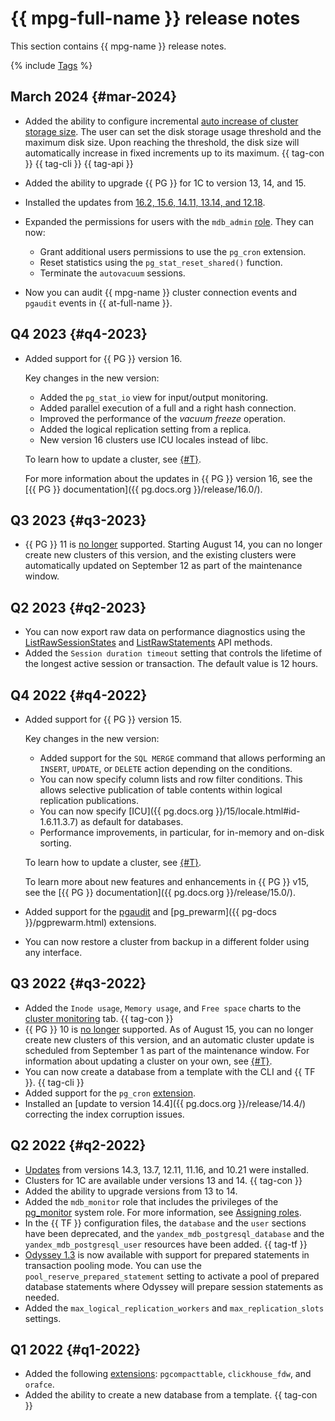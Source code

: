 # {{ mpg-full-name }} release notes

This section contains {{ mpg-name }} release notes.

{% include [Tags](../_includes/mdb/release-notes-tags.md) %}

## March 2024 {#mar-2024}

* Added the ability to configure incremental [auto increase of cluster storage size](./operations/storage-space.md#disk-size-autoscale). The user can set the disk storage usage threshold and the maximum disk size. Upon reaching the threshold, the disk size will automatically increase in fixed increments up to its maximum. {{ tag-con }} {{ tag-cli }} {{ tag-api }}
* Added the ability to upgrade {{ PG }} for 1C to version 13, 14, and 15.
* Installed the updates from [16.2, 15.6, 14.11, 13.14, and 12.18](https://www.postgresql.org/about/news/postgresql-162-156-1411-1314-and-1218-released-2807/).
* Expanded the permissions for users with the `mdb_admin` [role](./concepts/roles.md#mdb-admin). They can now:

   * Grant additional users permissions to use the `pg_cron` extension.
   * Reset statistics using the `pg_stat_reset_shared()` function.
   * Terminate the `autovacuum` sessions.

* Now you can audit {{ mpg-name }} cluster connection events and `pgaudit` events in {{ at-full-name }}.

## Q4 2023 {#q4-2023}

* Added support for {{ PG }} version 16.

   Key changes in the new version:

   * Added the `pg_stat_io` view for input/output monitoring.
   * Added parallel execution of a full and a right hash connection.
   * Improved the performance of the *vacuum freeze* operation.
   * Added the logical replication setting from a replica.
   * New version 16 clusters use ICU locales instead of libc.

   To learn how to update a cluster, see [{#T}](operations/cluster-version-update.md).

   For more information about the updates in {{ PG }} version 16, see the [{{ PG }} documentation]({{ pg.docs.org }}/release/16.0/).

## Q3 2023 {#q3-2023}

* {{ PG }} 11 is [no longer](https://www.postgresql.org/about/news/postgresql-154-149-1312-1216-1121-and-postgresql-16-beta-3-released-2689/) supported. Starting August 14, you can no longer create new clusters of this version, and the existing clusters were automatically updated on September 12 as part of the maintenance window.

## Q2 2023 {#q2-2023}

* You can now export raw data on performance diagnostics using the [ListRawSessionStates](api-ref/grpc/perf_diag_service.md#ListRawSessionStates) and [ListRawStatements](api-ref/grpc/perf_diag_service.md#ListRawStatements) API methods.
* Added the `Session duration timeout` setting that controls the lifetime of the longest active session or transaction. The default value is 12 hours.

## Q4 2022 {#q4-2022}

* Added support for {{ PG }} version 15.

   Key changes in the new version:

   * Added support for the `SQL MERGE` command that allows performing an `INSERT`, `UPDATE`, or `DELETE` action depending on the conditions.
   * You can now specify column lists and row filter conditions. This allows selective publication of table contents within logical replication publications.
   * You can now specify [ICU]({{ pg.docs.org }}/15/locale.html#id-1.6.11.3.7) as default for databases.
   * Performance improvements, in particular, for in-memory and on-disk sorting.

   To learn how to update a cluster, see [{#T}](operations/cluster-version-update.md).

   To learn more about new features and enhancements in {{ PG }} v15, see the [{{ PG }} documentation]({{ pg.docs.org }}/release/15.0/).

* Added support for the [pgaudit](https://www.pgaudit.org/) and [pg_prewarm]({{ pg-docs }}/pgprewarm.html) extensions.
* You can now restore a cluster from backup in a different folder using any interface.

## Q3 2022 {#q3-2022}

* Added the `Inode usage`, `Memory usage`, and `Free space` charts to the [cluster monitoring](operations/monitoring.md#monitoring-cluster) tab. {{ tag-con }}
* {{ PG }} 10 is [no longer](https://www.postgresql.org/about/news/postgresql-143-137-1211-1116-and-1021-released-2449/) supported. As of August 15, you can no longer create new clusters of this version, and an automatic cluster update is scheduled from September 1 as part of the maintenance window. For information about updating a cluster on your own, see [{#T}](operations/cluster-version-update.md).
* You can now create a database from a template with the CLI and {{ TF }}. {{ tag-cli }}
* Added support for the `pg_cron` [extension](operations/extensions/pg_cron.md).
* Installed an [update to version 14.4]({{ pg.docs.org }}/release/14.4/) correcting the index corruption issues.

## Q2 2022 {#q2-2022}

* [Updates](https://www.postgresql.org/about/news/postgresql-143-137-1211-1116-and-1021-released-2449/) from versions 14.3, 13.7, 12.11, 11.16, and 10.21 were installed.
* Clusters for 1C are available under versions 13 and 14. {{ tag-con }}
* Added the ability to upgrade versions from 13 to 14.
* Added the `mdb_monitor` role that includes the privileges of the [pg_monitor](https://www.postgresql.org/docs/10/default-roles.html) system role. For more information, see [Assigning roles](concepts/roles.md#mdb-monitor).
* In the {{ TF }} configuration files, the `database` and the `user` sections have been deprecated, and the `yandex_mdb_postgresql_database` and the `yandex_mdb_postgresql_user` resources have been added. {{ tag-tf }}
* [Odyssey 1.3](https://www.postgresql.org/about/news/odyssey-13-released-2476/) is now available with support for prepared statements in transaction pooling mode. You can use the `pool_reserve_prepared_statement` setting to activate a pool of prepared database statements where Odyssey will prepare session statements as needed.
* Added the `max_logical_replication_workers` and `max_replication_slots` settings.

## Q1 2022 {#q1-2022}

* Added the following [extensions](operations/extensions/cluster-extensions.md): `pgcompacttable`, `clickhouse_fdw`, and `orafce`.
* Added the ability to create a new database from a template. {{ tag-con }}
